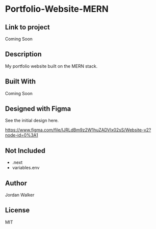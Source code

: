 # Portfolio-Website-MERN

## Link to project

Coming Soon

## Description

My portfolio website built on the MERN stack.

## Built With

Coming Soon

## Designed with Figma

See the initial design here.

<https://www.figma.com/file/IJRLdBm9z2W1huZADVlx02sS/Website-v2?node-id=0%3A1>

## Not Included

- .next
- variables.env

## Author

Jordan Walker

## License

MIT
